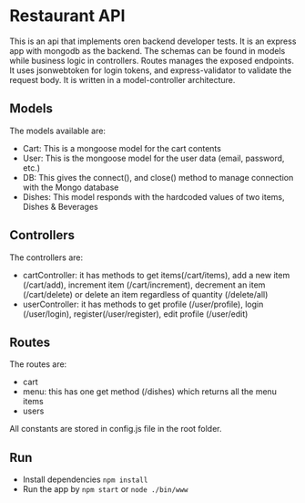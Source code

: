 # Restaurant API

This is an api that implements oren backend developer tests. It is an express app with mongodb as the backend. The schemas can be found in models while business logic in controllers. Routes manages the exposed endpoints. It uses jsonwebtoken for login tokens, and express-validator to validate the request body. It is written in a model-controller architecture.

## Models
The models available are:
- Cart: This is a mongoose model for the cart contents
- User: This is the mongoose model for the user data (email, password, etc.)
- DB: This gives the connect(), and close() method to manage connection with the Mongo database
- Dishes: This model responds with the hardcoded values of two items, Dishes & Beverages

## Controllers
The controllers are:
- cartController: it has methods to get items(/cart/items), add a new item (/cart/add), increment item (/cart/increment), decrement an item (/cart/delete) or delete an item regardless of quantity (/delete/all)
- userController: it has methods to get profile (/user/profile), login (/user/login), register(/user/register), edit profile (/user/edit)

## Routes
The routes are:
- cart
- menu: this has one get method (/dishes) which returns all the menu items
- users

All constants are stored in config.js file in the root folder.

## Run
- Install dependencies `npm install`
- Run the app by `npm start` or `node ./bin/www`